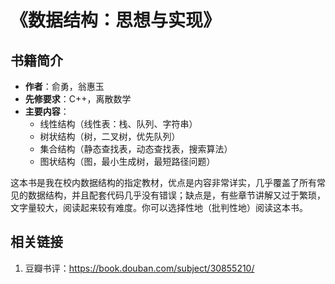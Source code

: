 # 《数据结构：思想与实现》

## 书籍简介

- **作者**：俞勇，翁惠玉
- **先修要求**：C++，离散数学
- **主要内容**：
    - 线性结构（线性表：栈、队列、字符串）
    - 树状结构（树，二叉树，优先队列）
    - 集合结构（静态查找表，动态查找表，搜索算法）
    - 图状结构（图，最小生成树，最短路径问题）

这本书是我在校内数据结构的指定教材，优点是内容非常详实，几乎覆盖了所有常见的数据结构，并且配套代码几乎没有错误；缺点是，有些章节讲解又过于繁琐，文字量较大，阅读起来较有难度。你可以选择性地（批判性地）阅读这本书。

## 相关链接

1. 豆瓣书评：<https://book.douban.com/subject/30855210/>